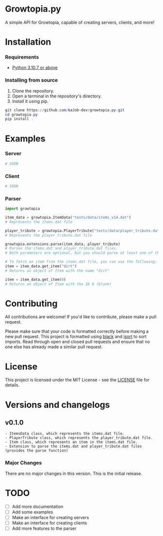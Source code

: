 # Growtopia.py
A simple API for Growtopia, capable of creating servers, clients, and more!

# Installation
### Requirements
- [Python 3.10.7 or above](https://www.python.org/downloads/)

### Installing from source

1. Clone the repository.
2. Open a terminal in the repository's directory.
3. Install it using pip.

```powershell
git clone https://github.com/kaJob-dev/growtopia.py.git
cd growtopia.py
pip install .
```

# Examples
### Server
```python
# SOON
```

### Client
```python
# SOON
```

### Parser
```python
import growtopia

item_data = growtopia.ItemData("tests/data/items_v14.dat") 
# Represents the items.dat file

player_tribute = growtopia.PlayerTribute("tests/data/player_tribute.dat") 
# Represents the player_tribute.dat file

growtopia.extensions.parse(item_data, player_tribute) 
# Parses the items.dat and player_tribute.dat files. 
# Both parameters are optional, but you should parse at least one of them.

# To fetch an item from the items.dat file, you can use the following:
item = item_data.get_item("dirt") 
# Returns an object of Item with the name "dirt"

item = item_data.get_item(0) 
# Returns an object of Item with the ID 0 (blank)
```


# Contributing
All contributions are welcome! If you'd like to contribute, please make a pull request.

Please make sure that your code is formatted correctly before making a new pull request. This project is formatted using [black](https://black.readthedocs.io/en/stable/) and [isort](https://pycqa.github.io/isort/) to sort imports. Read through open and closed pull requests and ensure that no one else has already made a similar pull request. 

# License
This project is licensed under the MIT License - see the [LICENSE](LICENSE) file for details.

# Versions and changelogs
## v0.1.0
    - ItemsData class, which represents the items.dat file.
    - PlayerTribute class, which represents the player_tribute.dat file.
    - Item class, which represents an item in the items.dat file.
    - Extension to parse the items.dat and player_tribute.dat files (provides the parse function)

### Major Changes
There are no major changes in this version. This is the initial release.

# TODO
- [ ] Add more documentation
- [ ] Add some examples
- [ ] Make an interface for creating servers 
- [ ] Make an interface for creating clients
- [ ] Add more features to the parser